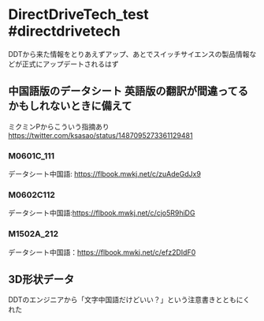 # DirectDriveTech_test #directdrivetech
 DDTから来た情報をとりあえずアップ、あとでスイッチサイエンスの製品情報などが正式にアップデートされるはず


## 中国語版のデータシート 英語版の翻訳が間違ってるかもしれないときに備えて

ミクミンPからこういう指摘あり
https://twitter.com/ksasao/status/1487095273361129481

### M0601C_111 

データシート中国語: https://flbook.mwkj.net/c/zuAdeGdJx9



### M0602C112

データシート中国語:https://flbook.mwkj.net/c/cjo5R9hiDG



### M1502A_212

データシート中国語：https://flbook.mwkj.net/c/efz2DIdF0

## 3D形状データ

DDTのエンジニアから「文字中国語だけどいい？」という注意書きとともにくれた
